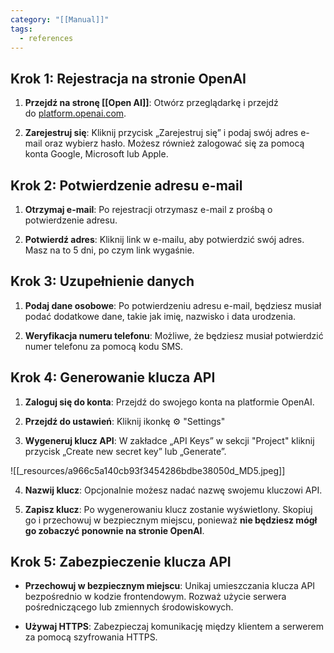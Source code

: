 ```yaml
---
category: "[[Manual]]"
tags:
  - references
---
```

## Krok 1: Rejestracja na stronie OpenAI

1. **Przejdź na stronę [[Open AI]]**: Otwórz przeglądarkę i przejdź do [platform.openai.com](https://platform.openai.com/).
    
2. **Zarejestruj się**: Kliknij przycisk „Zarejestruj się” i podaj swój adres e-mail oraz wybierz hasło. Możesz również zalogować się za pomocą konta Google, Microsoft lub Apple.
    

## Krok 2: Potwierdzenie adresu e-mail

1. **Otrzymaj e-mail**: Po rejestracji otrzymasz e-mail z prośbą o potwierdzenie adresu.
    
2. **Potwierdź adres**: Kliknij link w e-mailu, aby potwierdzić swój adres. Masz na to 5 dni, po czym link wygaśnie.
    
## Krok 3: Uzupełnienie danych

1. **Podaj dane osobowe**: Po potwierdzeniu adresu e-mail, będziesz musiał podać dodatkowe dane, takie jak imię, nazwisko i data urodzenia.
    
2. **Weryfikacja numeru telefonu**: Możliwe, że będziesz musiał potwierdzić numer telefonu za pomocą kodu SMS.

## Krok 4: Generowanie klucza API

1. **Zaloguj się do konta**: Przejdź do swojego konta na platformie OpenAI.
    
2. **Przejdź do ustawień**: Kliknij ikonkę ⚙️ "Settings"
    
3. **Wygeneruj klucz API**: W zakładce „API Keys” w sekcji "Project" kliknij przycisk „Create new secret key” lub „Generate”.

![[_resources/a966c5a140cb93f3454286bdbe38050d_MD5.jpeg]]

4. **Nazwij klucz**: Opcjonalnie możesz nadać nazwę swojemu kluczowi API.
    
5. **Zapisz klucz**: Po wygenerowaniu klucz zostanie wyświetlony. Skopiuj go i przechowuj w bezpiecznym miejscu, ponieważ **nie będziesz mógł go zobaczyć ponownie na stronie OpenAI**.


## Krok 5: Zabezpieczenie klucza API

- **Przechowuj w bezpiecznym miejscu**: Unikaj umieszczania klucza API bezpośrednio w kodzie frontendowym. Rozważ użycie serwera pośredniczącego lub zmiennych środowiskowych.
    
- **Używaj HTTPS**: Zabezpieczaj komunikację między klientem a serwerem za pomocą szyfrowania HTTPS.